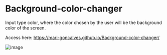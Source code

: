 # Background-color-changer

Input type color, where the color chosen by the user will be the background color of the screen.

Access here: https://mari-goncalves.github.io/Background-color-changer/

![image](https://user-images.githubusercontent.com/120994185/236709337-ecc4e1e2-b0f0-41bc-b067-8d4a4019fbd7.png)
